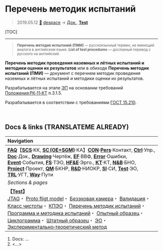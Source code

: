 # Перечень методик испытаний
> 2019.05.12 [🚀](../index/index.md) [despace](index.md) → [Док.](doc.md), **[Test](test.md)**

[TOC]

---

> <small>**Перечень методик испытаний (ПМИ)** — русскоязычный термин, не имеющий аналога в английском языке. **List of test procedures** — дословный перевод с русского на английский.</small>

**Перечень методик проведения наземных и лётных испытаний и методики оценки их результатов** или в обиходе **Перечень методик испытаний (ПМИ)** — документ с перечнем методик проведения наземных и лётных испытаний и методики оценки их результатов.

Разрабатывается на этапе [ЭП](rnd_ep.md) на основании требований [Положения РК‑11‑КТ](const_rk.md) п.3.1.5.

Разрабатывается в соответствии с требованиями [ГОСТ 15.210](гост_15_210.md).



<p style="page-break-after:always"> </p>

## Docs & links (TRANSLATEME ALREADY)
|Navigation|
|:-|
|**[FAQ](faq.md)**【**[SCS](scs.md)**·КК, **[SC (OE+SGM)](sc.md)**·КА】**[CON](contact.md)·[Pers](person.md)**·Контакт, **[Ctrl](control.md)**·Упр., **[Doc](doc.md)**·Док., **[Drawing](drawing.md)**·Чертёж, **[EF](ef.md)**·ВВФ, **[Error](error.md)**·Ошибки, **[Event](event.md)**·События, **[FS](fs.md)**·ТЭО, **[HF&E](hfe.md)**·Эрго., **[KT](kt.md)**·КТ, **[N&B](nnb.md)**·БНО, **[Project](project.md)**·Проект, **[QM](qm.md)**·БКНР, **[R&D](rnd.md)**·НИОКР, **[SI](si.md)**·СИ, **[Test](test.md)**·ЭО, **[TRL](trl.md)**·УГТ, **[Way](way.md)**·Пути|
|*Sections & pages*|
|**【[Test](test.md)】**<br> [JTAG](jtag.md)・ [Proto fligt model](pfm.md)・ [Безэховая камера](ach.md)・ [Валидация](vnv.md)・ [Класс чистоты](clean_lvl.md)・ [КПЭО](ctpr.md)・ [Перечень методик испытаний](list_tp.md)・ [Программа и методика испытаний](pmot.md)・ [Опытный образец](pilot_sample.md)・ [Циклограмма](obc.md)・ [Штатный образец](flight_unit.md)・ [ЭО](test.md)・ [Экспериментально‑теоретический метод](etetm.md)|

   1. Docs: …
   1. <…>
